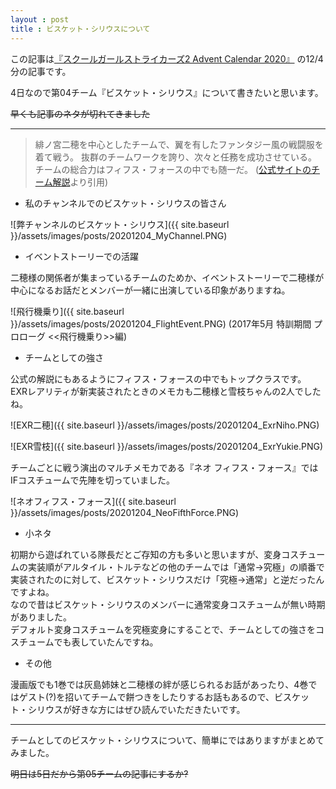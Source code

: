 ```yaml
---
layout : post
title : ビスケット・シリウスについて
---
```


この記事は[『スクールガールストライカーズ2 Advent Calendar 2020』](https://adventar.org/calendars/5395) の12/4分の記事です。

4日なので第04チーム『ビスケット・シリウス』について書きたいと思います。

~~早くも記事のネタが切れてきました~~

---

> 緋ノ宮二穂を中心としたチームで、翼を有したファンタジー風の戦闘服を着て戦う。 抜群のチームワークを誇り、次々と任務を成功させている。 チームの総合力はフィフス・フォースの中でも随一だ。
    ([公式サイトのチーム解説](http://schoolgirlstrikers.jp/member/biscuit-sirius.html)より引用)


* 私のチャンネルでのビスケット・シリウスの皆さん

![弊チャンネルのビスケット・シリウス]({{ site.baseurl }}/assets/images/posts/20201204_MyChannel.PNG)

* イベントストーリーでの活躍

二穂様の関係者が集まっているチームのためか、イベントストーリーで二穂様が中心になるお話だとメンバーが一緒に出演している印象がありますね。

![飛行機乗り]({{ site.baseurl }}/assets/images/posts/20201204_FlightEvent.PNG)
(2017年5月 特訓期間 プロローグ <<飛行機乗り>>編)

* チームとしての強さ

公式の解説にもあるようにフィフス・フォースの中でもトップクラスです。  
EXRレアリティが新実装されたときのメモカも二穂様と雪枝ちゃんの2人でしたね。

![EXR二穂]({{ site.baseurl }}/assets/images/posts/20201204_ExrNiho.PNG)

![EXR雪枝]({{ site.baseurl }}/assets/images/posts/20201204_ExrYukie.PNG)

チームごとに戦う演出のマルチメモカである『ネオ フィフス・フォース』ではIFコスチュームで先陣を切っていました。

![ネオフィフス・フォース]({{ site.baseurl }}/assets/images/posts/20201204_NeoFifthForce.PNG)


* 小ネタ

初期から遊ばれている隊長だとご存知の方も多いと思いますが、変身コスチュームの実装順がアルタイル・トルテなどの他のチームでは「通常->究極」の順番で実装されたのに対して、ビスケット・シリウスだけ「究極->通常」と逆だったんですよね。  
なので昔はビスケット・シリウスのメンバーに通常変身コスチュームが無い時期がありました。  
デフォルト変身コスチュームを究極変身にすることで、チームとしての強さをコスチュームでも表していたんですね。

* その他

漫画版でも1巻では灰島姉妹と二穂様の絆が感じられるお話があったり、4巻ではゲスト(?)を招いてチームで餅つきをしたりするお話もあるので、ビスケット・シリウスが好きな方にはぜひ読んでいただきたいです。

---

チームとしてのビスケット・シリウスについて、簡単にではありますがまとめてみました。  

~~明日は5日だから第05チームの記事にするか?~~